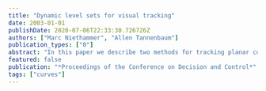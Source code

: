 ```yaml
---
title: "Dynamic level sets for visual tracking"
date: 2003-01-01
publishDate: 2020-07-06T22:33:30.726726Z
authors: ["Marc Niethammer", "Allen Tannenbaum"]
publication_types: ["0"]
abstract: "In this paper we describe two methods for tracking planar curves which are allowed to change topology. In contrast to previous approaches a level set formulation is used that allows for the propagation of state information (here a velocity vector) with every point on a curve. The curve dynamics are derived by minimizing an action integral (based on Hamilton&$#$39;s principle). Incorporating velocity information for every point on a curve lifts the originally two dimensional problem to four dimensions, and thus to a codimeusion three problem. Since basic level set approaches implicitly describe codimension one hypersurfaces, we introduce two methods suitable for codimension three problems within a level set framework. The partial level set approach, which propagates velocity information along with the curve by solving two additional transport equations, and the full level set approach, which is formulated by means of a vector distance function evolution equation. The full level set approach allow for complete topological flexibility (including intersecting curves in the image plane). However, it is computationally expensive. The partial level set approach compromises the topological flexibility for computational efficiency. In particular, the full level set ap proacb has the potential for tracking objects throughout occlusions, when combined with a suitable collision detection algorithm."
featured: false
publication: "*Proceedings of the Conference on Decision and Control*"
tags: ["curves"]
---
```


